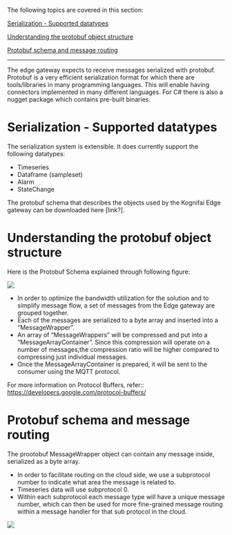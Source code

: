 The following topics are covered in this section:

[Serialization - Supported datatypes](#serialization---supported-datatypes)

[Understanding the protobuf object structure](#understanding-the-protobuf-object-structure)

[Protobuf schema and message routing](#protobuf-schema-and-message-routing)

--------------------------------------------------------------------------------------------------------------------------
The edge gateway expects to receive messages serialized with protobuf. Protobuf is a very efficient serialization format for which there are tools/libraries in many programming languages. This will enable having connectors implemented in many different languages. For C# there is also a nugget package which contains pre-built binaries.

# Serialization - Supported datatypes

The serialization system is extensible. It does currently support the following datatypes:

- Timeseries
- Dataframe (sampleset)
- Alarm
- StateChange

The protobuf schema that describes the objects used by the Kognifai Edge gateway can be downloaded here [link?]. 

# Understanding the protobuf object structure

Here is the Protobuf Schema explained through following figure:

![](https://github.com/kognifai/IoT_Documentation/blob/master/IoT_Images/Kognifai%20Protbuf.png?raw=true)

- In order to optimize the bandwidth utilization for the solution and to simplify message flow, a set of messages from the Edge gateway are grouped together.
- Each of the messages are serialized to a byte array and inserted into a “MessageWrapper”. 
- An array of “MessageWrappers” will be compressed and put into a “MessageArrayContainer”. Since this compression will operate on a number of messages,the compression ratio will be higher compared to compressing  just individual messages.
- Once the MessageArrayContainer is prepared, it will be sent to the consumer using the MQTT protocol.

For more information on Protocol Buffers, refer:: https://developers.google.com/protocol-buffers/

# Protobuf schema and message routing

 The prootobuf MessageWrapper object can contain any message inside, serialized as a byte array.

- In order to facilitate routing on the cloud side, we use a subprotocol number to indicate what area the message is related to. 
- Timeseries data will use subprotocol 0.
- Within each subprotocol each message type will have a unique message number, which can then be used for more fine-grained message routing within a message handler for that sub protocol in the cloud.

![](https://github.com/kognifai/IoT_Documentation/blob/master/IoT_Images/Protobuf%20Schema.png?raw=true)

